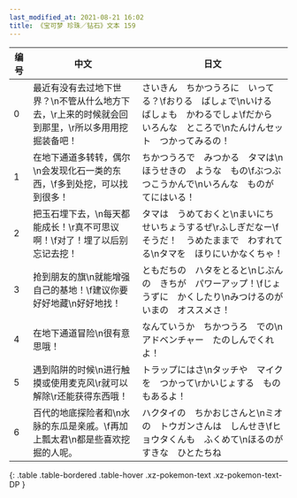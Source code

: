 ```yaml
---
last_modified_at: 2021-08-21 16:02
title: 《宝可梦 珍珠／钻石》文本 159
---
```

| 编号 | 中文 | 日文 |
| ---- | ---- | ---- |
| 0 | 最近有没有去过地下世界？\n不管从什么地方下去，\r上来的时候就会回到那里，\r所以多用用挖掘装备吧！ | さいきん　ちかつうろに　いってる？\fおりる　ばしょで\nいける　ばしょも　かわるでしょ\fだから　いろんな　ところで\nたんけんセット　つかってみるの！ |
| 1 | 在地下通道多转转，偶尔\n会发现化石一类的东西，\f多到处挖，可以找到很多！ | ちかつうろで　みつかる　タマは\nほうせきの　ような　もの\fぶつぶつこうかんで\nいろんな　ものが　てにはいる！ |
| 2 | 把玉石埋下去，\n每天都能成长！\r真不可思议啊！\f对了！埋了以后别忘记去挖！ | タマは　うめておくと\nまいにち　せいちょうするぜ\rふしぎだなー\fそうだ！　うめたままで　わすれてる\nタマを　ほりにいかなくちゃ！ |
| 3 | 抢到朋友的旗\n就能增强自己的基地！\f建议你要好好地藏\n好好地找！ | ともだちの　ハタをとると\nじぶんの　きちが　パワーアップ！\fじょうずに　かくしたり\nみつけるのが　いまの　オススメさ！ |
| 4 | 在地下通道冒险\n很有意思哦！　 | なんていうか　ちかつうろ　での\nアドベンチャー　たのしんでくれよ！　 |
| 5 | 遇到陷阱的时候\n进行触摸或使用麦克风\r就可以解除\r还能获得东西哦！ | トラップにはさ\nタッチや　マイクを　つかって\rかいじょする　ものもあるよ！ |
| 6 | 百代的地底探险者和\n水脉的东瓜是亲戚。\f再加上瓢太君\n都是些喜欢挖掘的人呢。 | ハクタイの　ちかおじさんと\nミオの　トウガンさんは　しんせき\fヒョウタくんも　ふくめて\nほるのが　すきな　ひとたちね |
{: .table .table-bordered .table-hover .xz-pokemon-text .xz-pokemon-text-DP }